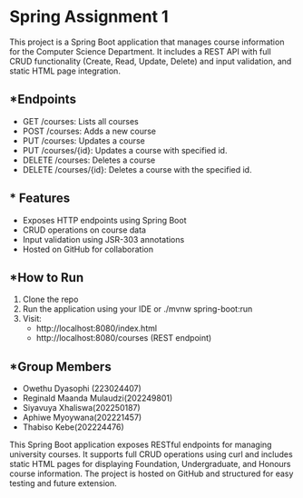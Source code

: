 # Spring Assignment 1

This project is a Spring Boot application that manages course information for the Computer Science Department. It includes a REST API with full CRUD functionality (Create, Read, Update, Delete) and input validation, and static HTML page integration.

## *Endpoints
- GET /courses: Lists all courses
- POST /courses: Adds a new course
- PUT /courses: Updates a course
- PUT /courses/{id}: Updates a course with specified id.
- DELETE /courses: Deletes a course
- DELETE /courses/{id}: Deletes a course with the specified id.

## * Features

- Exposes HTTP endpoints using Spring Boot
- CRUD operations on course data
- Input validation using JSR-303 annotations
- Hosted on GitHub for collaboration

## *How to Run
1. Clone the repo
2. Run the application using your IDE or ./mvnw spring-boot:run
3. Visit:
    - http://localhost:8080/index.html
    - http://localhost:8080/courses (REST endpoint)


## *Group Members
- Owethu Dyasophi (223024407)
- Reginald Maanda Mulaudzi(202249801)
- Siyavuya Xhaliswa(202250187)
- Aphiwe Myoywana(202221457)
- Thabiso Kebe(202224476)


This Spring Boot application exposes RESTful endpoints for managing university courses. It supports full CRUD operations using curl and includes static HTML pages for displaying Foundation, Undergraduate, and Honours course information. The project is hosted on GitHub and structured for easy testing and future extension.